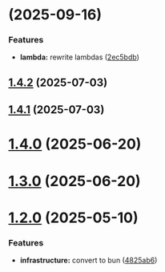 # [](https://github.com/luke-h1/lho-lambda/compare/v1.4.2...v) (2025-09-16)


### Features

* **lambda:** rewrite lambdas ([2ec5bdb](https://github.com/luke-h1/lho-lambda/commit/2ec5bdbc2c801381348cfa18970e8f0f28331a22))



## [1.4.2](https://github.com/luke-h1/lho-lambda/compare/v1.4.1...v1.4.2) (2025-07-03)



## [1.4.1](https://github.com/luke-h1/lho-lambda/compare/v1.4.0...v1.4.1) (2025-07-03)



# [1.4.0](https://github.com/luke-h1/lho-lambda/compare/v1.3.0...v1.4.0) (2025-06-20)



# [1.3.0](https://github.com/luke-h1/lho-lambda/compare/v1.2.0...v1.3.0) (2025-06-20)



# [1.2.0](https://github.com/luke-h1/lho-lambda/compare/v1.1.2...v1.2.0) (2025-05-10)


### Features

* **infrastructure:** convert to bun ([4825ab6](https://github.com/luke-h1/lho-lambda/commit/4825ab64231ca2b56987db87c11ba6016dc14cfc))



